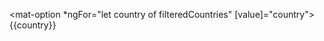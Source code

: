 <mat-option *ngFor="let country of filteredCountries" [value]="country">
                        {{country}}</mat-option>
